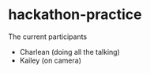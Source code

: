 # hackathon-practice

The current participants
- Charlean (doing all the talking)
- Kailey (on camera) 